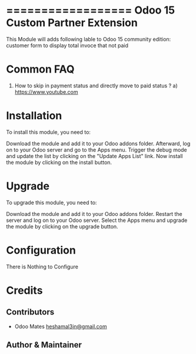 ==================
Odoo 15 Custom Partner Extension
==================

This Module will adds following lable   to Odoo 15 community edition:
customer form to display total invoce that not paid 

Common FAQ
==========
1. How to skip in payment status and directly move to paid status ?
a) https://www.youtube.com

Installation
============

To install this module, you need to:

Download the module and add it to your Odoo addons folder. Afterward, log on to
your Odoo server and go to the Apps menu. Trigger the debug mode and update the
list by clicking on the "Update Apps List" link. Now install the module by
clicking on the install button.

Upgrade
============

To upgrade this module, you need to:

Download the module and add it to your Odoo addons folder. Restart the server
and log on to your Odoo server. Select the Apps menu and upgrade the module by
clicking on the upgrade button.


Configuration
=============

There is Nothing to Configure


Credits
=======

Contributors
------------

* Odoo Mates <heshamal3in@gmail.com>


Author & Maintainer
-------------------

